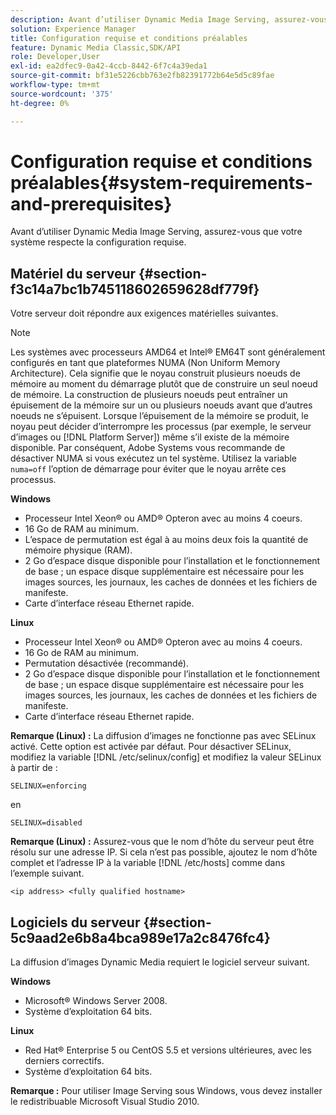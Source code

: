 ```yaml
---
description: Avant d’utiliser Dynamic Media Image Serving, assurez-vous que votre système respecte la configuration requise.
solution: Experience Manager
title: Configuration requise et conditions préalables
feature: Dynamic Media Classic,SDK/API
role: Developer,User
exl-id: ea2dfec9-0a42-4ccb-8442-6f7c4a39eda1
source-git-commit: bf31e5226cbb763e2fb82391772b64e5d5c89fae
workflow-type: tm+mt
source-wordcount: '375'
ht-degree: 0%

---
```


# Configuration requise et conditions préalables{#system-requirements-and-prerequisites}

Avant d’utiliser Dynamic Media Image Serving, assurez-vous que votre système respecte la configuration requise.

## Matériel du serveur {#section-f3c14a7bc1b745118602659628df779f}

Votre serveur doit répondre aux exigences matérielles suivantes.

>[!NOTE]
>
>Les systèmes avec processeurs AMD64 et Intel® EM64T sont généralement configurés en tant que plateformes NUMA (Non Uniform Memory Architecture). Cela signifie que le noyau construit plusieurs noeuds de mémoire au moment du démarrage plutôt que de construire un seul noeud de mémoire. La construction de plusieurs noeuds peut entraîner un épuisement de la mémoire sur un ou plusieurs noeuds avant que d’autres noeuds ne s’épuisent. Lorsque l’épuisement de la mémoire se produit, le noyau peut décider d’interrompre les processus (par exemple, le serveur d’images ou [!DNL Platform Server]) même s’il existe de la mémoire disponible. Par conséquent, Adobe Systems vous recommande de désactiver NUMA si vous exécutez un tel système. Utilisez la variable `numa=off` l’option de démarrage pour éviter que le noyau arrête ces processus.

**Windows**

* Processeur Intel Xeon® ou AMD® Opteron avec au moins 4 coeurs.
* 16 Go de RAM au minimum.
* L’espace de permutation est égal à au moins deux fois la quantité de mémoire physique (RAM).
* 2 Go d’espace disque disponible pour l’installation et le fonctionnement de base ; un espace disque supplémentaire est nécessaire pour les images sources, les journaux, les caches de données et les fichiers de manifeste.
* Carte d’interface réseau Ethernet rapide.

**Linux**

* Processeur Intel Xeon® ou AMD® Opteron avec au moins 4 coeurs.
* 16 Go de RAM au minimum.
* Permutation désactivée (recommandé).
* 2 Go d’espace disque disponible pour l’installation et le fonctionnement de base ; un espace disque supplémentaire est nécessaire pour les images sources, les journaux, les caches de données et les fichiers de manifeste.
* Carte d’interface réseau Ethernet rapide.

**Remarque (Linux) :** La diffusion d’images ne fonctionne pas avec SELinux activé. Cette option est activée par défaut. Pour désactiver SELinux, modifiez la variable [!DNL /etc/selinux/config] et modifiez la valeur SELinux à partir de :

`SELINUX=enforcing`

en

`SELINUX=disabled`

**Remarque (Linux) :** Assurez-vous que le nom d’hôte du serveur peut être résolu sur une adresse IP. Si cela n’est pas possible, ajoutez le nom d’hôte complet et l’adresse IP à la variable [!DNL /etc/hosts] comme dans l’exemple suivant.

`<ip address> <fully qualified hostname>`

## Logiciels du serveur {#section-5c9aad2e6b8a4bca989e17a2c8476fc4}

La diffusion d’images Dynamic Media requiert le logiciel serveur suivant.

**Windows**

* Microsoft® Windows Server 2008.
* Système d’exploitation 64 bits.

**Linux**

* Red Hat® Enterprise 5 ou CentOS 5.5 et versions ultérieures, avec les derniers correctifs.
* Système d’exploitation 64 bits.

**Remarque :** Pour utiliser Image Serving sous Windows, vous devez installer le redistribuable Microsoft Visual Studio 2010.
